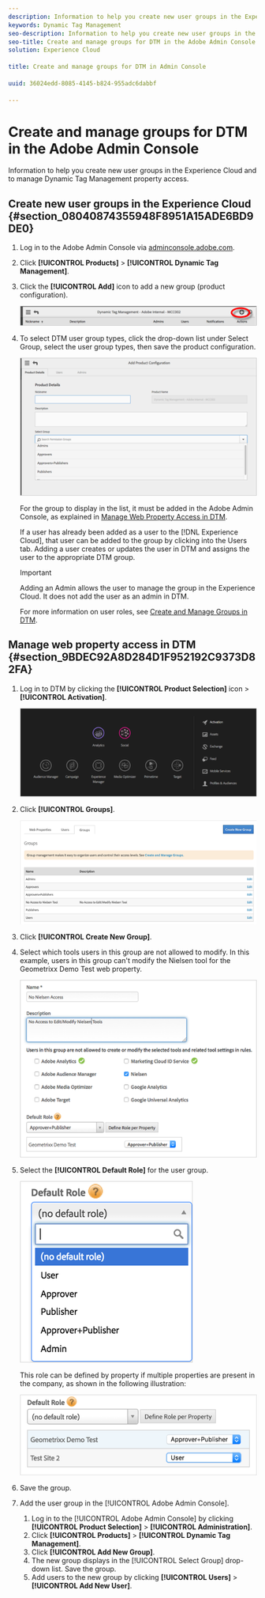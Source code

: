 ```yaml
---
description: Information to help you create new user groups in the Experience Cloud and to manage Dynamic Tag Management property access.
keywords: Dynamic Tag Management
seo-description: Information to help you create new user groups in the Experience Cloud and to manage Dynamic Tag Management property access.
seo-title: Create and manage groups for DTM in the Adobe Admin Console
solution: Experience Cloud

title: Create and manage groups for DTM in Admin Console

uuid: 36024edd-8085-4145-b824-955adc6dabbf

---
```


# Create and manage groups for DTM in the Adobe Admin Console

Information to help you create new user groups in the Experience Cloud and to manage Dynamic Tag Management property access.

## Create new user groups in the Experience Cloud {#section_08040874355948F8951A15ADE6BD9DE0}

1. Log in to the Adobe Admin Console via [adminconsole.adobe.com](https://adminconsole.adobe.com/).
1. Click **[!UICONTROL Products]** > **[!UICONTROL Dynamic Tag Management]**. 
1. Click the **[!UICONTROL Add]** icon to add a new group (product configuration).

   ![](assets/add-group-new.png)

1. To select DTM user group types, click the drop-down list under Select Group, select the user group types, then save the product configuration.

   ![](assets/groups1.png)

   For the group to display in the list, it must be added in the Adobe Admin Console, as explained in [Manage Web Property Access in DTM](../administration/c-create-manage-groups-enterprise-dashboard.md#section_9BDEC92A8D284D1F952192C9373D82FA).

   If a user has already been added as a user to the [!DNL Experience Cloud], that user can be added to the group by clicking into the Users tab. Adding a user creates or updates the user in DTM and assigns the user to the appropriate DTM group.

   >[!IMPORTANT]
   >
   >Adding an Admin allows the user to manage the group in the Experience Cloud. It does not add the user as an admin in DTM.

   For more information on user roles, see [Create and Manage Groups in DTM](../administration/groups.md#concept_6494F1EF2400457ABCED8D860951CD36).

## Manage web property access in DTM {#section_9BDEC92A8D284D1F952192C9373D82FA}

1. Log in to DTM by clicking the **[!UICONTROL Product Selection]** icon > **[!UICONTROL Activation]**.

   ![](assets/activation.png)

1. Click **[!UICONTROL Groups]**.

   ![](assets/groups-dtm.png)

1. Click **[!UICONTROL Create New Group]**. 
1. Select which tools users in this group are not allowed to modify. In this example, users in this group can't modify the Nielsen tool for the Geometrixx Demo Test web property.

   ![](assets/nielsen.png)

1. Select the **[!UICONTROL Default Role]** for the user group.

   ![](assets/default-role.png)

   This role can be defined by property if multiple properties are present in the company, as shown in the following illustration:

   ![](assets/default-role-2.png)

1. Save the group.
1. Add the user group in the [!UICONTROL Adobe Admin Console].
   1. Log in to the [!UICONTROL Adobe Admin Console] by clicking **[!UICONTROL Product Selection]** > **[!UICONTROL Administration]**.
   1. Click **[!UICONTROL Products]** > **[!UICONTROL Dynamic Tag Management]**.
   1. Click **[!UICONTROL Add New Group]**.
   1. The new group displays in the [!UICONTROL Select Group] drop-down list. Save the group.
   1. Add users to the new group by clicking **[!UICONTROL Users]** > **[!UICONTROL Add New User]**.

